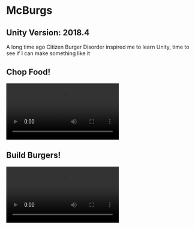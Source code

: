 # McBurgs
## Unity Version: 2018.4
A long time ago Citizen Burger Disorder inspired me to learn Unity, time to see if I can make something like it


## Chop Food!
![](https://i.imgur.com/Iw3MaFR.mp4)

## Build Burgers!
![](https://i.imgur.com/WLCY4ML.mp4)